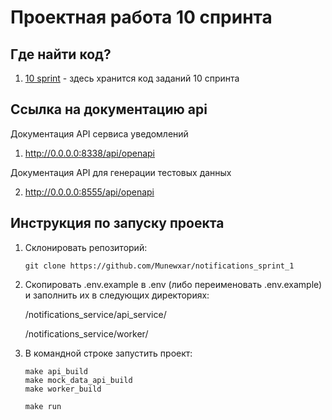 # Проектная работа 10 спринта

## Где найти код?
1. [10 sprint](https://github.com/Munewxar/notifications_sprint_1) - здесь хранится код заданий 10 спринта

## Ссылка на документацию api

Документация API сервиса уведомлений

1. http://0.0.0.0:8338/api/openapi

Документация API для генерации тестовых данных

2. http://0.0.0.0:8555/api/openapi

## Инструкция по запуску проекта
1. Склонировать репозиторий:

   ```
   git clone https://github.com/Munewxar/notifications_sprint_1
   ```
2. Скопировать .env.example в .env (либо переименовать .env.example) и заполнить их в следующих директориях:

    /notifications_service/api_service/
   
    /notifications_service/worker/

4. В командной строке запустить проект:

    ```
    make api_build
    make mock_data_api_build
    make worker_build

    make run
    ```
